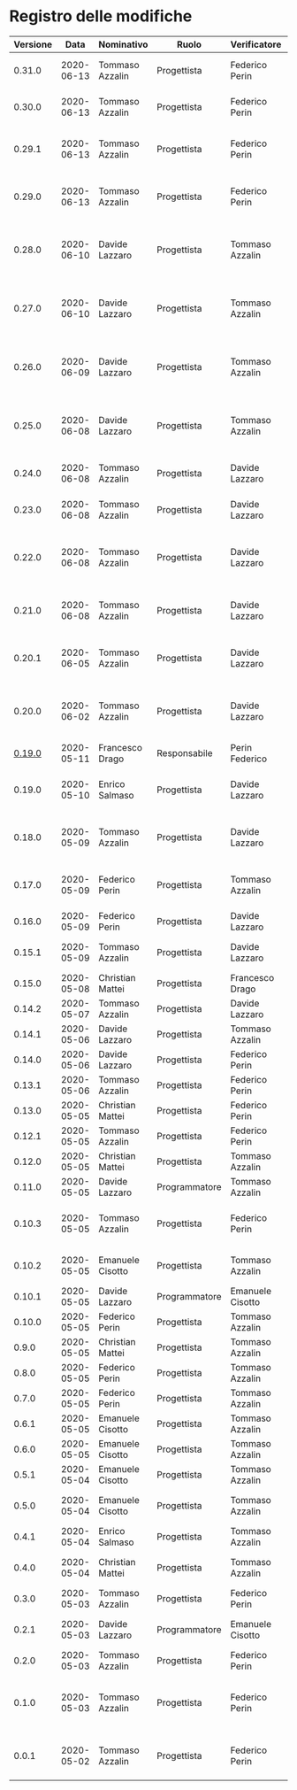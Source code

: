 # Registro delle modifiche
Versione | Data | Nominativo | Ruolo | Verificatore | Descrizione
------------- | ------------- | ------------- | ------------- | ------------- | -------------
0.31.0 | 2020-06-13 | Tommaso Azzalin | Progettista | Federico Perin | Aggiunta e verificata §4.2.13.
0.30.0 | 2020-06-13 | Tommaso Azzalin | Progettista | Federico Perin | Aggiunta e verificata §4.2.12.4.
0.29.1 | 2020-06-13 | Tommaso Azzalin | Progettista | Federico Perin | Aggiornate e verificate §4.2.11.1 e §4.2.12.
0.29.0 | 2020-06-13 | Tommaso Azzalin | Progettista | Federico Perin | Aggiunte e verificate sezioni §4.3.2 e §4.3.3.
0.28.0 | 2020-06-10 | Davide Lazzaro | Progettista | Tommaso Azzalin | Aggiunta e verificata descrizione dei Service §4.6.1.7 e §4.6.1.8.
0.27.0 | 2020-06-10 | Davide Lazzaro | Progettista | Tommaso Azzalin | Aggiunta e verificata descrizione dei metodi da §4.6.2.7
0.26.0 | 2020-06-09 | Davide Lazzaro | Progettista | Tommaso Azzalin | Aggiunta e verificata descrizione dei metodi in §4.6.2.
0.25.0 | 2020-06-08 | Davide Lazzaro | Progettista | Tommaso Azzalin | Aggiunta e verificata descrizione dei metodi in §4.6.1.
0.24.0 | 2020-06-08 | Tommaso Azzalin | Progettista | Davide Lazzaro | Aggiunta e verificata sezione §5.3.
0.23.0 | 2020-06-08 | Tommaso Azzalin | Progettista | Davide Lazzaro | Aggiunta e verificata sezione §5.2.
0.22.0 | 2020-06-08 | Tommaso Azzalin | Progettista | Davide Lazzaro | Aggiunte e verificate sezioni Responses in §5.4.
0.21.0 | 2020-06-08 | Tommaso Azzalin | Progettista | Davide Lazzaro | Aggiunte e verificate descrizioni modello in §5.3.
0.20.1 | 2020-06-05 | Tommaso Azzalin | Progettista | Davide Lazzaro | Aggiornati e verificati i diagrammi in §4.5.
0.20.0 | 2020-06-02 | Tommaso Azzalin | Progettista | Davide Lazzaro | Aggiunte e verificate §4.6.1.3, §4.6.2.3, §4.6.3.2.
[0.19.0](https://github.com/qb-team/Stalker-ManualeManutentore/releases/tag/0.19.0) | 2020-05-11 | Francesco Drago | Responsabile | Perin Federico | Approvazione del documento.
0.19.0 | 2020-05-10 | Enrico Salmaso | Progettista | Davide Lazzaro | Aggiunta e verifica appendice glossario.
0.18.0 | 2020-05-09 | Tommaso Azzalin | Progettista | Davide Lazzaro | Aggiunta e verifica della introduzione di §4 e §5.
0.17.0 | 2020-05-09 | Federico Perin | Progettista | Tommaso Azzalin | Aggiunta e verifica appendice glossario.
0.16.0 | 2020-05-09 | Federico Perin | Progettista | Davide Lazzaro | Aggiunta e verifica §1.1.
0.15.1 | 2020-05-09 | Tommaso Azzalin | Progettista | Davide Lazzaro | Aggiornamento e verifica API e §4.6.
0.15.0 | 2020-05-08 | Christian Mattei | Progettista | Francesco Drago | Stesura e verifica §2.3.
0.14.2 | 2020-05-07 | Tommaso Azzalin | Progettista | Davide Lazzaro | Aggiornate e verificate §4.5.
0.14.1 | 2020-05-06 | Davide Lazzaro | Progettista | Tommaso Azzalin | Finita e verificata §4.4.
0.14.0 | 2020-05-06 | Davide Lazzaro | Progettista | Federico Perin | Aggiunta e verificata §4.4.
0.13.1 | 2020-05-06 | Tommaso Azzalin | Progettista | Federico Perin | Aggiornati e verificati §4.6.
0.13.0 | 2020-05-05 | Christian Mattei | Progettista | Federico Perin | Stesura e verifica §2.6. 
0.12.1 | 2020-05-05 | Tommaso Azzalin | Progettista | Federico Perin | Modifica e verifica §4.2.
0.12.0 | 2020-05-05 | Christian Mattei | Progettista | Tommaso Azzalin | Stesura e verifica §2.4. 
0.11.0 | 2020-05-05 | Davide Lazzaro | Programmatore | Tommaso Azzalin | Aggiunta e verificata §4.5.
0.10.3 | 2020-05-05 | Tommaso Azzalin | Progettista | Federico Perin | Correzione e verifica documentazione API.
0.10.2 | 2020-05-05 | Emanuele Cisotto | Progettista | Tommaso Azzalin | Correzione e verifica §3.6 §3.7.
0.10.1 | 2020-05-05| Davide Lazzaro | Programmatore | Emanuele Cisotto | modifica §4.6.
0.10.0 | 2020-05-05 | Federico Perin | Progettista | Tommaso Azzalin | Stesura e verifica §3.2.
0.9.0 | 2020-05-05 | Christian Mattei | Progettista | Tommaso Azzalin | Aggiunto e verificato §2.5. 
0.8.0 | 2020-05-05 | Federico Perin   | Progettista | Tommaso Azzalin | Stesura e verifica §3.6.
0.7.0 | 2020-05-05 | Federico Perin   | Progettista | Tommaso Azzalin | Stesura e verifica §3.5.
0.6.1 | 2020-05-05 | Emanuele Cisotto | Progettista | Tommaso Azzalin | Modificato e verificato §3.7.
0.6.0 | 2020-05-05 | Emanuele Cisotto | Progettista | Tommaso Azzalin | Stesura e verifica §3.7.
0.5.1 | 2020-05-04 | Emanuele Cisotto | Progettista | Tommaso Azzalin | Modificato e verificata §3.4.
0.5.0 | 2020-05-04 | Emanuele Cisotto | Progettista | Tommaso Azzalin | Stesura e verifica §3.1 e §3.4.
0.4.1 | 2020-05-04 | Enrico Salmaso | Progettista | Tommaso Azzalin | Modificato e verifica §2.2.
0.4.0 | 2020-05-04 | Christian Mattei | Progettista | Tommaso Azzalin | Stesura e verifica §2.1 e §2.2.
0.3.0 | 2020-05-03 | Tommaso Azzalin | Progettista | Federico Perin | Aggiunta §4.2 .
0.2.1 | 2020-05-03 | Davide Lazzaro  | Programmatore | Emanuele Cisotto | Modificate e verificate §4.6 e §4.7.
0.2.0 | 2020-05-03 | Tommaso Azzalin | Progettista | Federico Perin | Aggiunta e verificata §4.5.
0.1.0 | 2020-05-03 | Tommaso Azzalin | Progettista | Federico Perin | Aggiunta estensione per visualizzazione di immagini a full-screen.
0.0.1 | 2020-05-02 | Tommaso Azzalin | Progettista | Federico Perin | Creata struttura sito web manuale manutentore.
